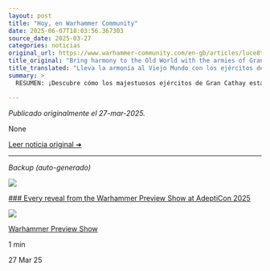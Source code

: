 ```yaml
---
layout: post
title: "Hoy, en Warhammer Community"
date: 2025-06-07T18:03:56.367303
source_date: 2025-03-27
categories: noticias
original_url: https://www.warhammer-community.com/en-gb/articles/luce8te0/bring-harmony-to-the-old-world-with-the-armies-of-grand-cathay/
title_original: "Bring harmony to the Old World with the armies of Grand Cathay - Warhammer Community"
title_translated: "Lleva la armonía al Viejo Mundo con los ejércitos de Gran Cathay - Comunidad Warhammer"
summary: >
  RESUMEN: ¡Descubre cómo los majestuosos ejércitos de Gran Cathay están listos para transformar el Viejo Mundo en el universo de Warhammer! Con una combinación única de estrategia y poder, estas fuerzas prometen traer equilibrio y armonía a las batallas más épicas. Sumérgete en el emocionante mundo de Warhammer y explora las revelaciones más recientes del Warhammer Preview Show en AdeptiCon 2025. No te pierdas la oportunidad de conocer las novedades que redefinirán el campo de batalla y cautivarán a los fanáticos de todas partes.

---
```


*Publicado originalmente el 27-mar-2025.*

None

[Leer noticia original ➜](https://www.warhammer-community.com/en-gb/articles/luce8te0/bring-harmony-to-the-old-world-with-the-armies-of-grand-cathay/)

---

*Backup (auto-generado)*

![](https://assets.warhammer-community.com/feature00-pbzzpniklj.jpg)

[### Every reveal from the Warhammer Preview Show at AdeptiCon 2025](/en-gb/articles/or72z0uw/every-reveal-from-the-warhammer-preview-show-at-adepticon-2025/ "Every reveal from the Warhammer Preview Show at AdeptiCon 2025")

![](https://assets.warhammer-community.com/icon-dark-warhammer.svg)

[Warhammer Preview Show](/en-gb/topics/warhammer-preview-show/ "Warhammer Preview Show")

1 min

27 Mar 25
